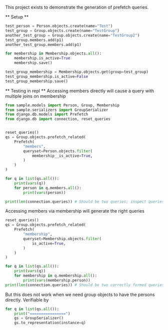 This project exists to demonstrate the generation of prefetch queries.

** Setup **

```python
test_person = Person.objects.create(name="Test")
test_group = Group.objects.create(name="TestGroup")
another_test_group = Group.objects.create(name="TestGroup2")
test_group.members.add(p1)
another_test_group.members.add(p1)

for membership in Membership.objects.all():
    membership.is_active=True
    membership.save()

test_group_membership = Membership.objects.get(group=test_group)
test_group_membership.is_active=False
test_group_membership.save()
```

** Testing in repl **
Accessing members directly will cause a query with multiple joins on membership

```python
from sample.models import Person, Group, Membership
from sample.serializers import GroupSerializer
from django.db.models import Prefetch
from django.db import connection, reset_queries


reset_queries()
qs = Group.objects.prefetch_related(
    Prefetch(
        "members",
        queryset=Person.objects.filter(
            membership__is_active=True,
        )
    )
)

for q in list(qs.all()):
    print(vars(q))
    for person in q.members.all():
        print(vars(person))

print(len(connection.queries)) # Should be two queries; inspect queries to find that there is a query with multiple joins on membership

```

Accessing members via membership will generate the right queries
```python
reset_queries()
qs = Group.objects.prefetch_related(
    Prefetch(
        "membership",
        queryset=Membership.objects.filter(
            is_active=True,
        )
    )
)

for q in list(qs.all()):
    print(vars(q))
    for membership in q.membership.all():
        print(vars(membership.person))
print(len(connection.queries)) # Should be two correctly formed queries;
```

But this does not work when we need group objects to have the persons directly. Verifiable by

```python
for q in list(qs.all()):
    print("================")
    gs = GroupSerializer()
    gs.to_representation(instance=q)

```